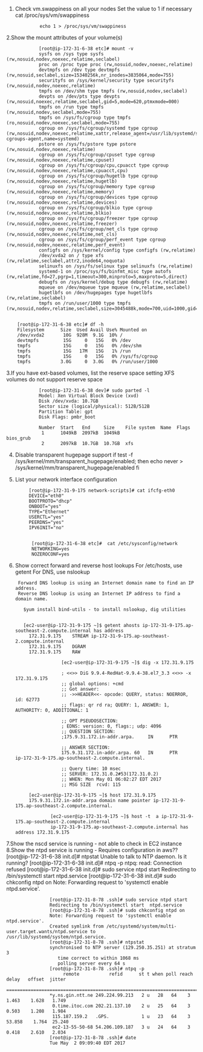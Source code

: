 1. Check vm.swappiness on all your nodes
				Set the value to 1 if necessary
				cat /proc/sys/vm/swappiness

				echo 1 > /proc/sys/vm/swappiness
	
2.Show the mount attributes of your volume(s)

				[root@ip-172-31-6-38 etc]# mount -v
				sysfs on /sys type sysfs (rw,nosuid,nodev,noexec,relatime,seclabel)
				proc on /proc type proc (rw,nosuid,nodev,noexec,relatime)
				devtmpfs on /dev type devtmpfs (rw,nosuid,seclabel,size=15340256k,nr_inodes=3835064,mode=755)
				securityfs on /sys/kernel/security type securityfs (rw,nosuid,nodev,noexec,relatime)
				tmpfs on /dev/shm type tmpfs (rw,nosuid,nodev,seclabel)
				devpts on /dev/pts type devpts (rw,nosuid,noexec,relatime,seclabel,gid=5,mode=620,ptmxmode=000)
				tmpfs on /run type tmpfs (rw,nosuid,nodev,seclabel,mode=755)
				tmpfs on /sys/fs/cgroup type tmpfs (ro,nosuid,nodev,noexec,seclabel,mode=755)
				cgroup on /sys/fs/cgroup/systemd type cgroup (rw,nosuid,nodev,noexec,relatime,xattr,release_agent=/usr/lib/systemd/systemd-cgroups-agent,name=systemd)
				pstore on /sys/fs/pstore type pstore (rw,nosuid,nodev,noexec,relatime)
				cgroup on /sys/fs/cgroup/cpuset type cgroup (rw,nosuid,nodev,noexec,relatime,cpuset)
				cgroup on /sys/fs/cgroup/cpu,cpuacct type cgroup (rw,nosuid,nodev,noexec,relatime,cpuacct,cpu)
				cgroup on /sys/fs/cgroup/hugetlb type cgroup (rw,nosuid,nodev,noexec,relatime,hugetlb)
				cgroup on /sys/fs/cgroup/memory type cgroup (rw,nosuid,nodev,noexec,relatime,memory)
				cgroup on /sys/fs/cgroup/devices type cgroup (rw,nosuid,nodev,noexec,relatime,devices)
				cgroup on /sys/fs/cgroup/blkio type cgroup (rw,nosuid,nodev,noexec,relatime,blkio)
				cgroup on /sys/fs/cgroup/freezer type cgroup (rw,nosuid,nodev,noexec,relatime,freezer)
				cgroup on /sys/fs/cgroup/net_cls type cgroup (rw,nosuid,nodev,noexec,relatime,net_cls)
				cgroup on /sys/fs/cgroup/perf_event type cgroup (rw,nosuid,nodev,noexec,relatime,perf_event)
				configfs on /sys/kernel/config type configfs (rw,relatime)
				/dev/xvda2 on / type xfs (rw,relatime,seclabel,attr2,inode64,noquota)
				selinuxfs on /sys/fs/selinux type selinuxfs (rw,relatime)
				systemd-1 on /proc/sys/fs/binfmt_misc type autofs (rw,relatime,fd=27,pgrp=1,timeout=300,minproto=5,maxproto=5,direct)
				debugfs on /sys/kernel/debug type debugfs (rw,relatime)
				mqueue on /dev/mqueue type mqueue (rw,relatime,seclabel)
				hugetlbfs on /dev/hugepages type hugetlbfs (rw,relatime,seclabel)
				tmpfs on /run/user/1000 type tmpfs (rw,nosuid,nodev,relatime,seclabel,size=3045488k,mode=700,uid=1000,gid=1000)


		[root@ip-172-31-6-38 etc]# df -h
		Filesystem      Size  Used Avail Use% Mounted on
		/dev/xvda2       10G  928M  9.1G  10% /
		devtmpfs         15G     0   15G   0% /dev
		tmpfs            15G     0   15G   0% /dev/shm
		tmpfs            15G   17M   15G   1% /run
		tmpfs            15G     0   15G   0% /sys/fs/cgroup
		tmpfs           3.0G     0  3.0G   0% /run/user/1000

3.If you have ext-based volumes, list the reserve space setting
   XFS volumes do not support reserve space
   

				[root@ip-172-31-6-38 dev]# sudo parted -l
				Model: Xen Virtual Block Device (xvd)
				Disk /dev/xvda: 10.7GB
				Sector size (logical/physical): 512B/512B
				Partition Table: gpt
				Disk Flags: pmbr_boot

				Number  Start   End     Size    File system  Name  Flags
				 1      1049kB  2097kB  1049kB                     bios_grub
				 2      2097kB  10.7GB  10.7GB  xfs


 
4. Disable transparent hugepage support 
			  if test -f /sys/kernel/mm/transparent_hugepage/enabled; then  echo never > /sys/kernel/mm/transparent_hugepage/enabled fi

 
5. List your network interface configuration 

			[root@ip-172-31-9-175 network-scripts]# cat ifcfg-eth0
			DEVICE="eth0"
			BOOTPROTO="dhcp"
			ONBOOT="yes"
			TYPE="Ethernet"
			USERCTL="yes"
			PEERDNS="yes"
			IPV6INIT="no"

 
			 [root@ip-172-31-6-38 etc]#  cat /etc/sysconfig/network
			 NETWORKING=yes
			 NOZEROCONF=yes


6. Show correct forward and reverse host lookups
For /etc/hosts, use getent
For DNS, use nslookup

		Forward DNS lookup is using an Internet domain name to find an IP address. 
		Reverse DNS lookup is using an Internet IP address to find a domain name.

          $yum install bind-utils - to install nslookup, dig utilities

		  
		  [ec2-user@ip-172-31-9-175 ~]$ getent ahosts ip-172-31-9-175.ap-southeast-2.compute.internal has address
			172.31.9.175    STREAM ip-172-31-9-175.ap-southeast-2.compute.internal
			172.31.9.175    DGRAM
			172.31.9.175    RAW
			
						[ec2-user@ip-172-31-9-175 ~]$ dig -x 172.31.9.175

						; <<>> DiG 9.9.4-RedHat-9.9.4-38.el7_3.3 <<>> -x 172.31.9.175
						;; global options: +cmd
						;; Got answer:
						;; ->>HEADER<<- opcode: QUERY, status: NOERROR, id: 62773
						;; flags: qr rd ra; QUERY: 1, ANSWER: 1, AUTHORITY: 0, ADDITIONAL: 1

						;; OPT PSEUDOSECTION:
						; EDNS: version: 0, flags:; udp: 4096
						;; QUESTION SECTION:
						;175.9.31.172.in-addr.arpa.     IN      PTR

						;; ANSWER SECTION:
						175.9.31.172.in-addr.arpa. 60   IN      PTR     ip-172-31-9-175.ap-southeast-2.compute.internal.

						;; Query time: 10 msec
						;; SERVER: 172.31.0.2#53(172.31.0.2)
						;; WHEN: Mon May 01 06:02:27 EDT 2017
						;; MSG SIZE  rcvd: 115

			[ec2-user@ip-172-31-9-175 ~]$ host 172.31.9.175
			175.9.31.172.in-addr.arpa domain name pointer ip-172-31-9-175.ap-southeast-2.compute.internal.
			
					[ec2-user@ip-172-31-9-175 ~]$ host -t  a ip-172-31-9-175.ap-southeast-2.compute.internal
					ip-172-31-9-175.ap-southeast-2.compute.internal has address 172.31.9.175
					


	 
7.Show the nscd service is running  -  not able to check in EC2 instance 
8.Show the ntpd service is running  - Requires configuration in aws??
					[root@ip-172-31-6-38 init.d]# ntpstat
					Unable to talk to NTP daemon. Is it running?
					[root@ip-172-31-6-38 init.d]# ntpq -p
					ntpq: read: Connection refused
					[root@ip-172-31-6-38 init.d]# sudo service ntpd start
					Redirecting to /bin/systemctl start  ntpd.service
					[root@ip-172-31-6-38 init.d]# sudo chkconfig ntpd on
					Note: Forwarding request to 'systemctl enable ntpd.service'.

					[root@ip-172-31-8-78 .ssh]# sudo service ntpd start
					Redirecting to /bin/systemctl start  ntpd.service
					[root@ip-172-31-8-78 .ssh]# sudo chkconfig ntpd on
					Note: Forwarding request to 'systemctl enable ntpd.service'.
					Created symlink from /etc/systemd/system/multi-user.target.wants/ntpd.service to /usr/lib/systemd/system/ntpd.service.
					[root@ip-172-31-8-78 .ssh]# ntpstat
					synchronised to NTP server (129.250.35.251) at stratum 3
					   time correct to within 1068 ms
					   polling server every 64 s
					[root@ip-172-31-8-78 .ssh]# ntpq -p
						 remote           refid      st t when poll reach   delay   offset  jitter
					==============================================================================
					*y.ns.gin.ntt.ne 249.224.99.213   2 u   28   64    3    1.463    1.628   1.749
					 0.time.itoc.com 202.21.137.10    2 u   25   64    3    0.503    1.208   1.984
					 115.187.159.2   .GPS.            1 u   23   64    3   53.858    1.764  25.240
					 ec2-13-55-50-68 54.206.109.187   3 u   24   64    3    0.418    2.610   2.034
					[root@ip-172-31-8-78 .ssh]# date
					Tue May  2 09:09:40 EDT 2017


	
	 
	 